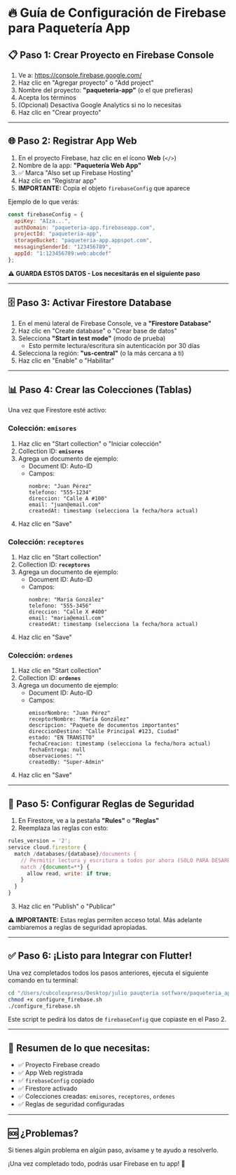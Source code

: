 # 🔥 Guía de Configuración de Firebase para Paquetería App

## 📋 Paso 1: Crear Proyecto en Firebase Console

1. Ve a: https://console.firebase.google.com/
2. Haz clic en "Agregar proyecto" o "Add project"
3. Nombre del proyecto: **"paqueteria-app"** (o el que prefieras)
4. Acepta los términos
5. (Opcional) Desactiva Google Analytics si no lo necesitas
6. Haz clic en "Crear proyecto"

---

## 🌐 Paso 2: Registrar App Web

1. En el proyecto Firebase, haz clic en el ícono **Web** (`</>`)
2. Nombre de la app: **"Paquetería Web App"**
3. ✅ Marca "Also set up Firebase Hosting"
4. Haz clic en "Registrar app"
5. **IMPORTANTE:** Copia el objeto `firebaseConfig` que aparece

Ejemplo de lo que verás:
```javascript
const firebaseConfig = {
  apiKey: "AIza...",
  authDomain: "paqueteria-app.firebaseapp.com",
  projectId: "paqueteria-app",
  storageBucket: "paqueteria-app.appspot.com",
  messagingSenderId: "123456789",
  appId: "1:123456789:web:abcdef"
};
```

**⚠️ GUARDA ESTOS DATOS - Los necesitarás en el siguiente paso**

---

## 🗄️ Paso 3: Activar Firestore Database

1. En el menú lateral de Firebase Console, ve a **"Firestore Database"**
2. Haz clic en "Create database" o "Crear base de datos"
3. Selecciona **"Start in test mode"** (modo de prueba)
   - Esto permite lectura/escritura sin autenticación por 30 días
4. Selecciona la región: **"us-central"** (o la más cercana a ti)
5. Haz clic en "Enable" o "Habilitar"

---

## 📊 Paso 4: Crear las Colecciones (Tablas)

Una vez que Firestore esté activo:

### Colección: `emisores`
1. Haz clic en "Start collection" o "Iniciar colección"
2. Collection ID: **`emisores`**
3. Agrega un documento de ejemplo:
   - Document ID: Auto-ID
   - Campos:
     ```
     nombre: "Juan Pérez"
     telefono: "555-1234"
     direccion: "Calle A #100"
     email: "juan@email.com"
     createdAt: timestamp (selecciona la fecha/hora actual)
     ```
4. Haz clic en "Save"

### Colección: `receptores`
1. Haz clic en "Start collection"
2. Collection ID: **`receptores`**
3. Agrega un documento de ejemplo:
   - Document ID: Auto-ID
   - Campos:
     ```
     nombre: "María González"
     telefono: "555-3456"
     direccion: "Calle X #400"
     email: "maria@email.com"
     createdAt: timestamp (selecciona la fecha/hora actual)
     ```
4. Haz clic en "Save"

### Colección: `ordenes`
1. Haz clic en "Start collection"
2. Collection ID: **`ordenes`**
3. Agrega un documento de ejemplo:
   - Document ID: Auto-ID
   - Campos:
     ```
     emisorNombre: "Juan Pérez"
     receptorNombre: "María González"
     descripcion: "Paquete de documentos importantes"
     direccionDestino: "Calle Principal #123, Ciudad"
     estado: "EN TRANSITO"
     fechaCreacion: timestamp (selecciona la fecha/hora actual)
     fechaEntrega: null
     observaciones: ""
     createdBy: "Super-Admin"
     ```
4. Haz clic en "Save"

---

## 🔐 Paso 5: Configurar Reglas de Seguridad

1. En Firestore, ve a la pestaña **"Rules"** o **"Reglas"**
2. Reemplaza las reglas con esto:

```javascript
rules_version = '2';
service cloud.firestore {
  match /databases/{database}/documents {
    // Permitir lectura y escritura a todos por ahora (SOLO PARA DESARROLLO)
    match /{document=**} {
      allow read, write: if true;
    }
  }
}
```

3. Haz clic en "Publish" o "Publicar"

**⚠️ IMPORTANTE:** Estas reglas permiten acceso total. Más adelante cambiaremos a reglas de seguridad apropiadas.

---

## ✅ Paso 6: ¡Listo para Integrar con Flutter!

Una vez completados todos los pasos anteriores, ejecuta el siguiente comando en tu terminal:

```bash
cd "/Users/cubcolexpress/Desktop/julio pauqteria sotfware/paqueteria_app"
chmod +x configure_firebase.sh
./configure_firebase.sh
```

Este script te pedirá los datos de `firebaseConfig` que copiaste en el Paso 2.

---

## 📝 Resumen de lo que necesitas:

- ✅ Proyecto Firebase creado
- ✅ App Web registrada
- ✅ `firebaseConfig` copiado
- ✅ Firestore activado
- ✅ Colecciones creadas: `emisores`, `receptores`, `ordenes`
- ✅ Reglas de seguridad configuradas

---

## 🆘 ¿Problemas?

Si tienes algún problema en algún paso, avísame y te ayudo a resolverlo.

¡Una vez completado todo, podrás usar Firebase en tu app! 🚀

